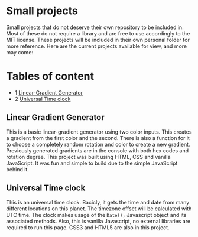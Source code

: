 # Small projects
Small projects that do not deserve their own repository to be included in. Most of these do not require a library and are free to use accordingly to the MIT license. These projects will be included in their own personal folder for more reference.
Here are the current projects available for view, and more may come: 

# Tables of content 
* 1 [Linear-Gradient Generator](#linear-gradient-generator)
* 2 [Universal Time clock](#Universal-Time-clock)

## Linear Gradient Generator
This is a basic linear-gradient generator using two color inputs. This creates a gradient from the first color and the second. There is also a function for it to choose 
a completely random rotation and color to create a new gradient. Previously generated gradients are in the console with both hex codes and rotation degree. This project 
was built using HTML, CSS and vanilla JavaScript. It was fun and simple to build due to the simple JavaScript behind it.

## Universal Time clock
This is an universal time clock. Bacicly, it gets the time and date from many different locations on this planet. The timezone offset will be calculated with UTC time. The clock makes usage of the `Date();` Javascript object and its associated methods. Also, this is vanilla Javascript, no external libraries are required to run this page. CSS3 and HTML5 are also in this project.
